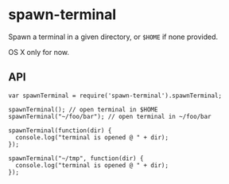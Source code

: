 # spawn-terminal

Spawn a terminal in a given directory, or `$HOME` if none provided.

OS X only for now.

## API

	var spawnTerminal = require('spawn-terminal').spawnTerminal;

	spawnTerminal(); // open terminal in $HOME
	spawnTerminal("~/foo/bar"); // open terminal in ~/foo/bar

	spawnTerminal(function(dir) {
	  console.log("terminal is opened @ " + dir);
	});

	spawnTerminal("~/tmp", function(dir) {
	  console.log("terminal is opened @ " + dir);
	});
